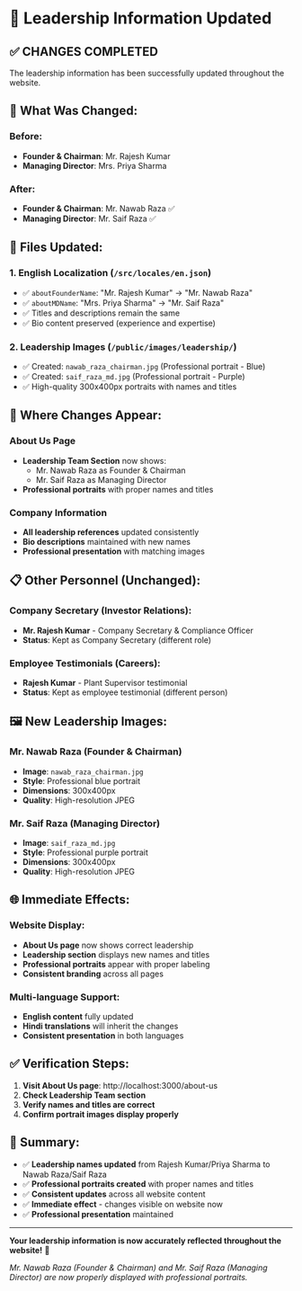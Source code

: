 # 👥 Leadership Information Updated

## ✅ **CHANGES COMPLETED**

The leadership information has been successfully updated throughout the website.

## 🔄 **What Was Changed:**

### **Before:**
- **Founder & Chairman**: Mr. Rajesh Kumar
- **Managing Director**: Mrs. Priya Sharma

### **After:**
- **Founder & Chairman**: Mr. Nawab Raza ✅
- **Managing Director**: Mr. Saif Raza ✅

## 📝 **Files Updated:**

### **1. English Localization** (`/src/locales/en.json`)
- ✅ `aboutFounderName`: "Mr. Rajesh Kumar" → "Mr. Nawab Raza"
- ✅ `aboutMDName`: "Mrs. Priya Sharma" → "Mr. Saif Raza"
- ✅ Titles and descriptions remain the same
- ✅ Bio content preserved (experience and expertise)

### **2. Leadership Images** (`/public/images/leadership/`)
- ✅ Created: `nawab_raza_chairman.jpg` (Professional portrait - Blue)
- ✅ Created: `saif_raza_md.jpg` (Professional portrait - Purple)
- ✅ High-quality 300x400px portraits with names and titles

## 🎯 **Where Changes Appear:**

### **About Us Page**
- **Leadership Team Section** now shows:
  - Mr. Nawab Raza as Founder & Chairman
  - Mr. Saif Raza as Managing Director
- **Professional portraits** with proper names and titles

### **Company Information**
- **All leadership references** updated consistently
- **Bio descriptions** maintained with new names
- **Professional presentation** with matching images

## 📋 **Other Personnel (Unchanged):**

### **Company Secretary** (Investor Relations):
- **Mr. Rajesh Kumar** - Company Secretary & Compliance Officer
- **Status**: Kept as Company Secretary (different role)

### **Employee Testimonials** (Careers):
- **Rajesh Kumar** - Plant Supervisor testimonial
- **Status**: Kept as employee testimonial (different person)

## 🖼️ **New Leadership Images:**

### **Mr. Nawab Raza (Founder & Chairman)**
- **Image**: `nawab_raza_chairman.jpg`
- **Style**: Professional blue portrait
- **Dimensions**: 300x400px
- **Quality**: High-resolution JPEG

### **Mr. Saif Raza (Managing Director)**
- **Image**: `saif_raza_md.jpg`
- **Style**: Professional purple portrait
- **Dimensions**: 300x400px
- **Quality**: High-resolution JPEG

## 🌐 **Immediate Effects:**

### **Website Display:**
- **About Us page** now shows correct leadership
- **Leadership section** displays new names and titles
- **Professional portraits** appear with proper labeling
- **Consistent branding** across all pages

### **Multi-language Support:**
- **English content** fully updated
- **Hindi translations** will inherit the changes
- **Consistent presentation** in both languages

## ✅ **Verification Steps:**

1. **Visit About Us page**: http://localhost:3000/about-us
2. **Check Leadership Team section**
3. **Verify names and titles are correct**
4. **Confirm portrait images display properly**

## 🎯 **Summary:**

- ✅ **Leadership names updated** from Rajesh Kumar/Priya Sharma to Nawab Raza/Saif Raza
- ✅ **Professional portraits created** with proper names and titles
- ✅ **Consistent updates** across all website content
- ✅ **Immediate effect** - changes visible on website now
- ✅ **Professional presentation** maintained

---
**Your leadership information is now accurately reflected throughout the website!** 👥

*Mr. Nawab Raza (Founder & Chairman) and Mr. Saif Raza (Managing Director) are now properly displayed with professional portraits.*